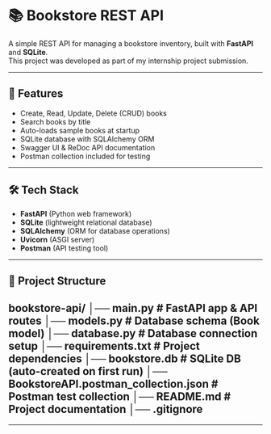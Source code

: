 # 📚 Bookstore REST API

A simple REST API for managing a bookstore inventory, built with **FastAPI** and **SQLite**.  
This project was developed as part of my internship project submission.  

---

## 🚀 Features
- Create, Read, Update, Delete (CRUD) books
- Search books by title
- Auto-loads sample books at startup
- SQLite database with SQLAlchemy ORM
- Swagger UI & ReDoc API documentation
- Postman collection included for testing

---

## 🛠️ Tech Stack
- **FastAPI** (Python web framework)  
- **SQLite** (lightweight relational database)  
- **SQLAlchemy** (ORM for database operations)  
- **Uvicorn** (ASGI server)  
- **Postman** (API testing tool)  

---

## 📂 Project Structure
bookstore-api/
│── main.py # FastAPI app & API routes
│── models.py # Database schema (Book model)
│── database.py # Database connection setup
│── requirements.txt # Project dependencies
│── bookstore.db # SQLite DB (auto-created on first run)
│── BookstoreAPI.postman_collection.json # Postman test collection
│── README.md # Project documentation
│── .gitignore
---

---

